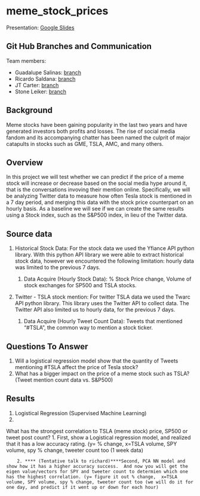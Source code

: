 # meme_stock_prices
Presentation: [Google Slides](https://docs.google.com/presentation/d/e/2PACX-1vRn1nLammvhjtL82N-8cUi9kMMcEskN5oxjqiU6lPaGUr0OKvJq94ZxSkmMC6jOHQNZ5nLYIMFumxyG/pub?start=true&loop=true&delayms=3000)
## Git Hub Branches and Communication 
Team members:
   * Guadalupe Salinas: [branch](https://github.com/gsalinas01/meme_stock_prices/tree/twitter_practice_api_pull)
   * Ricardo Saldana: [branch](https://github.com/gsalinas01/meme_stock_prices/tree/Ricky_Stock_Hist_query)
   * JT Carter: [branch](https://github.com/gsalinas01/meme_stock_prices/tree/Linear_Regression_Practice)
   * Stone Leiker: [branch](https://github.com/gsalinas01/meme_stock_prices/tree/Stone_Memestock)

## Background
Meme stocks have been gaining popularity in the last two years and have generated investors both profits and losses. The rise of social media fandom and its accompanying chatter has been named the culprit of major catapults in stocks such as GME, TSLA, AMC, and many others. 

## Overview
In this project we will test whether we can predict if the price of a meme stock will increase or decrease based on the social media hype around it, that is the conversations invoving their mention online. Specifically, we will be analyzing Twitter data to measure how often Tesla stock is mentioned in a 7 day period, and merging this data with the stock price counterpart on an hourly basis. 
As a baseline we will see if we can create the same results using a Stock index, such as the S&P500 index,  in lieu of the Twitter data. 

## Source data 
1. Historical Stock Data: 
For the stock data we used the Yfiance API python library.  With this python API library we were able to extract historical stock data, however we encountered the following limitation:  hourly data was limited to the previous 7 days.  
    1.  Data Acquire (Hourly Stock Data): % Stock Price change, Volume of stock exchanges for SP500 and TSLA stocks. 

2. Twitter - TSLA stock mention:
For twitter TSLA data we used the Twarc API python library.  This library uses the Twitter API to collect data.  The Twitter API also limited us to hourly data, for the previous 7 days. 
    1. Data Acquire (Hourly Tweet Count Data): Tweets that mentioned “#TSLA”, the common way to mention a stock ticker. 

## Questions To Answer 
1.  Will a logistical regression model show that the quantity of Tweets mentioning #TSLA affect the price of Tesla stock? 
2.  What has a bigger impact on the price of a meme stock such as TSLA? (Tweet mention count data vs. S&P500)

## Results 
1. Logistical Regression (Supervised Machine Learning)
2. 

What has the strongest correlation to TSLA (meme stock) price, SP500 or tweet post count?
        1.  First, show a Logistical regression model, and realized that it has a low accuracy rating. (y= % change, x=TSLA volume, SPY volume, spy % change, tweeter count too (1 week data)

        2. **** (Tentative talk to richard)****Second, PCA NN model and show how it has a higher accuracy success.  And now you will get the eigen value/vectors for SPY and tweeter count to determien which one has the highest correlation. (y= figure it out % change,  x=TSLA volume, SPY volume, spy % change, tweeter count too (we will do it for one day, and predict if it went up or down for each hour)



